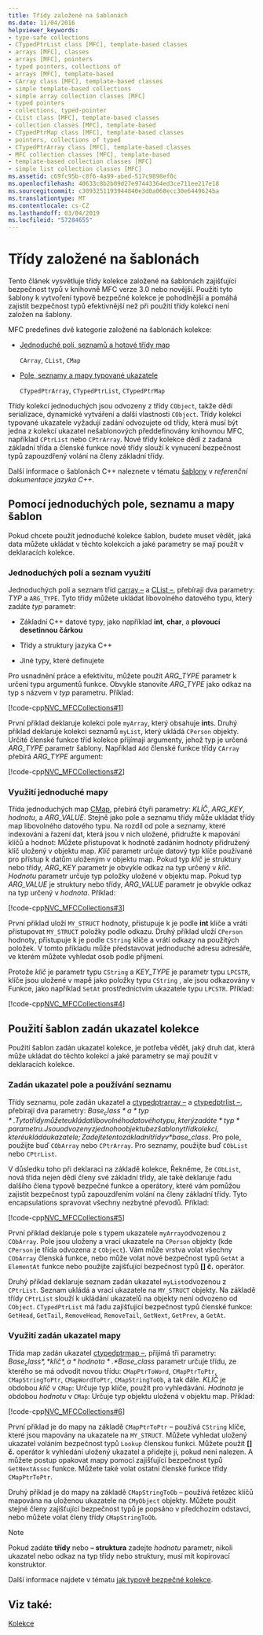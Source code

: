 ```yaml
---
title: Třídy založené na šablonách
ms.date: 11/04/2016
helpviewer_keywords:
- type-safe collections
- CTypedPtrList class [MFC], template-based classes
- arrays [MFC], classes
- arrays [MFC], pointers
- typed pointers, collections of
- arrays [MFC], template-based
- CArray class [MFC], template-based classes
- simple template-based collections
- simple array collection classes [MFC]
- typed pointers
- collections, typed-pointer
- CList class [MFC], template-based classes
- collection classes [MFC], template-based
- CTypedPtrMap class [MFC], template-based classes
- pointers, collections of typed
- CTypedPtrArray class [MFC], template-based classes
- MFC collection classes [MFC], template-based
- template-based collection classes [MFC]
- simple list collection classes [MFC]
ms.assetid: c69fc95b-c8f6-4a99-abed-517c9898ef0c
ms.openlocfilehash: 40633c8b2b09d27e97443364ed3ce711ee217e18
ms.sourcegitcommit: c3093251193944840e3d0a068ecc30e6449624ba
ms.translationtype: MT
ms.contentlocale: cs-CZ
ms.lasthandoff: 03/04/2019
ms.locfileid: "57284655"
---
```

# <a name="template-based-classes"></a>Třídy založené na šablonách

Tento článek vysvětluje třídy kolekce založené na šablonách zajišťující bezpečnost typů v knihovně MFC verze 3.0 nebo novější. Použití tyto šablony k vytvoření typově bezpečné kolekce je pohodlnější a pomáhá zajistit bezpečnost typů efektivnější než při použití třídy kolekcí není založen na šablony.

MFC predefines dvě kategorie založené na šablonách kolekce:

- [Jednoduché polí, seznamů a hotové třídy map](#_core_using_simple_array.2c_.list.2c_.and_map_templates)

   `CArray`, `CList`, `CMap`

- [Pole, seznamy a mapy typované ukazatele](#_core_using_typed.2d.pointer_collection_templates)

   `CTypedPtrArray`, `CTypedPtrList`, `CTypedPtrMap`

Třídy kolekcí jednoduchých jsou odvozeny z třídy `CObject`, takže dědí serializace, dynamické vytváření a další vlastnosti `CObject`. Třídy kolekcí typované ukazatele vyžadují zadání odvozujete od třídy, která musí být jedna z kolekcí ukazatel nešablonových předdefinovány knihovnou MFC, například `CPtrList` nebo `CPtrArray`. Nové třídy kolekce dědí z zadaná základní třída a členské funkce nové třídy slouží k vynucení bezpečnost typů zapouzdřený volání na členy základní třídy.

Další informace o šablonách C++ naleznete v tématu [šablony](../cpp/templates-cpp.md) v *referenční dokumentace jazyka C++*.

##  <a name="_core_using_simple_array.2c_.list.2c_.and_map_templates"></a> Pomocí jednoduchých pole, seznamu a mapy šablon

Pokud chcete použít jednoduché kolekce šablon, budete muset vědět, jaká data můžete ukládat v těchto kolekcích a jaké parametry se mají použít v deklaracích kolekce.

###  <a name="_core_simple_array_and_list_usage"></a> Jednoduchých polí a seznam využití

Jednoduchých polí a seznam tříd [carray –](../mfc/reference/carray-class.md) a [CList –](../mfc/reference/clist-class.md), přebírají dva parametry: *TYP* a `ARG_TYPE`. Tyto třídy můžete ukládat libovolného datového typu, který zadáte *typ* parametr:

- Základní C++ datové typy, jako například **int**, **char**, a **plovoucí desetinnou čárkou**

- Třídy a struktury jazyka C++

- Jiné typy, které definujete

Pro usnadnění práce a efektivitu, můžete použít *ARG_TYPE* parametr k určení typu argumentů funkce. Obvykle stanovíte *ARG_TYPE* jako odkaz na typ s názvem v *typ* parametru. Příklad:

[!code-cpp[NVC_MFCCollections#1](../mfc/codesnippet/cpp/template-based-classes_1.cpp)]

První příklad deklaruje kolekci pole `myArray`, který obsahuje **int**s. Druhý příklad deklaruje kolekci seznamů `myList`, který ukládá `CPerson` objekty. Určité členské funkce tříd kolekce přijímají argumenty, jehož typ je určená *ARG_TYPE* parametr šablony. Například `Add` členské funkce třídy `CArray` přebírá *ARG_TYPE* argument:

[!code-cpp[NVC_MFCCollections#2](../mfc/codesnippet/cpp/template-based-classes_2.cpp)]

###  <a name="_core_simple_map_usage"></a> Využití jednoduché mapy

Třída jednoduchých map [CMap](../mfc/reference/cmap-class.md), přebírá čtyři parametry: *KLÍČ*, *ARG_KEY*, *hodnotu*, a *ARG_VALUE*. Stejně jako pole a seznamu třídy může ukládat třídy map libovolného datového typu. Na rozdíl od pole a seznamy, které indexování a řazení dat, která jsou v nich uložené, přidružte k mapování klíčů a hodnot: Můžete přistupovat k hodnotě zadáním hodnoty přidružený klíč uložený v objektu map. *Klíč* parametr určuje datový typ klíče používané pro přístup k datům uloženým v objektu map. Pokud typ *klíč* je struktury nebo třídy, *ARG_KEY* parametr je obvykle odkaz na typ určený v *klíč*. *Hodnotu* parametr určuje typ položky uložené v objektu map. Pokud typ *ARG_VALUE* je struktury nebo třídy, *ARG_VALUE* parametr je obvykle odkaz na typ určený v *hodnota*. Příklad:

[!code-cpp[NVC_MFCCollections#3](../mfc/codesnippet/cpp/template-based-classes_3.cpp)]

První příklad uloží `MY_STRUCT` hodnoty, přistupuje k je podle **int** klíče a vrátí přistupovat `MY_STRUCT` položky podle odkazu. Druhý příklad uloží `CPerson` hodnoty, přistupuje k je podle `CString` klíče a vrátí odkazy na použitých položek. V tomto příkladu může představovat jednoduché adresu adresáře, ve kterém můžete vyhledat osob podle příjmení.

Protože *klíč* je parametr typu `CString` a *KEY_TYPE* je parametr typu `LPCSTR`, klíče jsou uložené v mapě jako položky typu `CString` , ale jsou odkazovány v Funkce, jako například `SetAt` prostřednictvím ukazatele typu `LPCSTR`. Příklad:

[!code-cpp[NVC_MFCCollections#4](../mfc/codesnippet/cpp/template-based-classes_4.cpp)]

##  <a name="_core_using_typed.2d.pointer_collection_templates"></a> Použití šablon zadán ukazatel kolekce

Použití šablon zadán ukazatel kolekce, je potřeba vědět, jaký druh dat, která může ukládat do těchto kolekcí a jaké parametry se mají použít v deklaracích kolekce.

###  <a name="_core_typed.2d.pointer_array_and_list_usage"></a> Zadán ukazatel pole a používání seznamu

Třídy seznamu, pole zadán ukazatel a [ctypedptrarray –](../mfc/reference/ctypedptrarray-class.md) a [ctypedptrlist –](../mfc/reference/ctypedptrlist-class.md), přebírají dva parametry: *$Base_class* a *typ*. Tyto třídy můžete ukládat libovolného datového typu, který zadáte *typ* parametru. Jsou odvozeny z jednoho objektu bez šablony tříd kolekcí, které ukládá ukazatele; Zadejte tento základní třídy v *$base_class*. Pro pole, použijte buď `CObArray` nebo `CPtrArray`. Pro seznamy, použijte buď `CObList` nebo `CPtrList`.

V důsledku toho při deklaraci na základě kolekce, Řekněme, že `CObList`, nová třída nejen dědí členy své základní třídy, ale také deklaruje řadu dalšího člena typově bezpečné funkce a operátory, které vám pomůžou zajistit bezpečnost typů zapouzdřením volání na členy základní třídy. Tyto encapsulations spravovat všechny nezbytné převodů. Příklad:

[!code-cpp[NVC_MFCCollections#5](../mfc/codesnippet/cpp/template-based-classes_5.cpp)]

První příklad deklaruje pole s typem ukazatele `myArray`odvozenou z `CObArray`. Pole jsou uloženy a vrací ukazatele na `CPerson` objekty (kde `CPerson` je třída odvozena z `CObject`). Vám může vrstva volat všechny `CObArray` členská funkce, nebo může volat nové bezpečnost typů `GetAt` a `ElementAt` funkce nebo použijte zajišťující bezpečnost typů **[] č.** operátor.

Druhý příklad deklaruje seznam zadán ukazatel `myList`odvozenou z `CPtrList`. Seznam ukládá a vrací ukazatele na `MY_STRUCT` objekty. Na základě třídy `CPtrList` slouží k ukládání ukazatelů na objekty není odvozeno od `CObject`. `CTypedPtrList` má řadu zajišťující bezpečnost typů členské funkce: `GetHead`, `GetTail`, `RemoveHead`, `RemoveTail`, `GetNext`, `GetPrev`, a `GetAt`.

###  <a name="_core_typed.2d.pointer_map_usage"></a> Využití zadán ukazatel mapy

Třída map zadán ukazatel [ctypedptrmap –](../mfc/reference/ctypedptrmap-class.md), přijímá tři parametry: *$Base_class*, *klíč*, a *hodnota*. *$Base_class* parametr určuje třídu, ze kterého se má odvodit novou třídu: `CMapPtrToWord`, `CMapPtrToPtr`, `CMapStringToPtr`, `CMapWordToPtr`, `CMapStringToOb`, a tak dále. *KLÍČ* je obdobou *klíč* v `CMap`: Určuje typ klíče, použít pro vyhledávání. *Hodnota* je obdobou *hodnotu* v `CMap`: Určuje typ objektu uložená v objektu map. Příklad:

[!code-cpp[NVC_MFCCollections#6](../mfc/codesnippet/cpp/template-based-classes_6.cpp)]

První příklad je do mapy na základě `CMapPtrToPtr` – používá `CString` klíče, které jsou mapovány na ukazatele na `MY_STRUCT`. Můžete vyhledat uložený ukazatel voláním bezpečnost typů `Lookup` členskou funkci. Můžete použít **[] č.** operátor k vyhledání uložený ukazatel a přidejte ji, pokud není nalezen. A můžete postup opakovat mapy pomocí zajišťující bezpečnost typů `GetNextAssoc` funkce. Můžete také volat ostatní členské funkce třídy `CMapPtrToPtr`.

Druhý příklad je do mapy na základě `CMapStringToOb` – používá řetězec klíčů mapována na uloženou ukazatele na `CMyObject` objekty. Můžete použít stejné členy zajišťující bezpečnost typů je popsáno v předchozím odstavci, nebo můžete volat členy třídy `CMapStringToOb`.

> [!NOTE]
>  Pokud zadáte **třídy** nebo **– struktura** zadejte *hodnotu* parametr, nikoli ukazatel nebo odkaz na typ třídy nebo struktury, musí mít kopírovací konstruktor.

Další informace najdete v tématu [jak typově bezpečné kolekce](../mfc/how-to-make-a-type-safe-collection.md).

## <a name="see-also"></a>Viz také:

[Kolekce](../mfc/collections.md)
